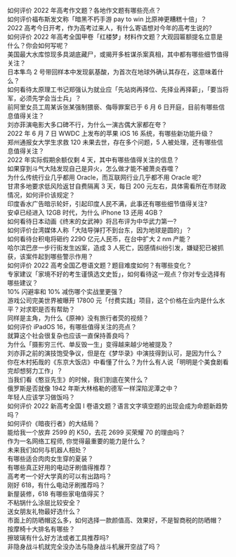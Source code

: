 如何评价 2022 年高考作文题？各地作文题有哪些亮点？  
如何评价福布斯发文称「暗黑不朽手游 pay to win 比原神更糟糕十倍」？  
2022 高考今日开考，作为高考过来人，有什么寄语想对今年的高考生说的?  
如何评价 2022 年高考全国甲卷「红楼梦」材料作文题？大观园匾额提名立意是什么？你会如何写呢？  
美国最大水库惊现多具湖底藏尸，或揭开多桩谋杀案真相，其中都有哪些细节值得关注？  
日本隼鸟 2 号带回样本中发现氨基酸，为首次在地球外确认其存在，这意味着什么？  
如何看待太原理工书记郑强认为就业应「先站岗再择位、先择业再择薪」，「要当将军，必须先学会当士兵」？  
前阿里女员工周某诉张某强制猥亵、侮辱罪案已于 6 月 6 日开庭，目前有哪些信息值得关注？  
刘亦菲演电影大多口碑不行，为什么一演古偶大家都在夸？  
2022 年 6 月 7 日 WWDC 上发布的苹果 iOS 16 系统，有哪些新功能升级？  
郑州通报女大学生求救 120 未果去世，存在多个问题，5 人被处理，还有哪些信息值得关注？  
2022 年实际假期余额仅剩 4 天，其中有哪些值得关注的信息？  
如果穿到斗气大陆发现自己是异火，怎么做才能不被萧炎吞噬？  
为什么传统行业几乎都用 Oracle，而互联网行业几乎都不用 Oracle 呢?  
甘肃多地要求低风险返甘自费隔离 3 天，每日 200 元左右，具体需看所在市财政情况，如何评价该规定？  
印度香水广告暗示轮奸，引起印度人民不满，此事还有哪些细节值得关注?  
安卓已经进入 12GB 时代，为什么 iPhone 13 还用 4GB？  
如何看待日本动画《终末的女武神》将吕布评为中华武力第一?  
如何评价台湾媒体人称「大陆导弹打不到台东，因为地球是圆的」？  
如何看待台积电将砸约 2290 亿元人民币，在台中扩大 2 nm 产能？  
哈尔滨巴彦一步行街发生凶案，造成 3 人死亡，因感情纠纷引发，嫌疑犯已被抓获，该案件起到哪些警示作用？  
如何评价 2022 高考全国乙卷语文题？题目难度如何？有哪些变化？  
专家建议「家境不好的考生谨慎选文史哲」，如何看待这一观点？你对专业选择有哪些建议？  
10% 闪避率和 10% 减伤哪个实战里更强？  
游戏公司完美世界被曝开 17800 元「付费实践」项目，这个价格在业内是什么水平？对求职是否有帮助？  
同样是主角，为什么《原神》没有旅行者荧的视频？  
如何评价 iPadOS 16，有哪些值得关注的亮点？  
就算这个社会很复杂也应该一直保持善良吗？  
为什么「摄影穷三代、单反毁一生」变得越来越少地被提及？  
刘亦菲之前的演技饱受争议，但是在《梦华录》中演技得到认可，是因为什么？  
你在木村拓哉的《东京大饭店》中看懂了什么？为什么有人说「明明是个美食剧看完却想努力工作」？  
当我们看《憨豆先生》的时候，我们到底在笑什么？  
俄罗斯是否就像 1942 年斯大林格勒的德军一样深陷泥潭之中？  
年轻人应该学习做饭吗？  
如何评价 2022 新高考全国 Ⅰ 卷语文题？语言文字填空题的出现会成为命题新趋势吗？  
如何评价《暗夜行者》的大结局？  
能给我一个放弃 2599 的 K50，去花 2699 买荣耀 70 的理由吗？  
作为一名网络工程师, 你觉得最重要的能力是什么？  
未来我们如何与机器人相处？  
有哪些适合肉肉女生穿的夏装？  
有哪些真正好用的电动牙刷值得推荐？  
高考考一个好大学真的可以有出路吗？  
刚好 618，有什么电动牙刷推荐吗？  
新屋装修，618 有哪些家电值得买？  
不粘锅什么涂层比较安全？  
送女朋友礼物最好选什么？  
市面上的防晒帽这么多，如何选择一款颜值高、效果好，不是智商税的防晒帽？  
按摩椅十大排名有哪些？  
擦玻璃有什么好方法或者工具推荐吗?  
非隐身战斗机就完全没办法与隐身战斗机展开空战了吗？  
